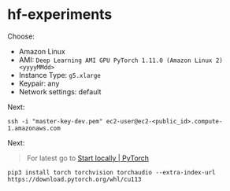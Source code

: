 # hf-experiments

Choose:

* Amazon Linux
* AMI: `Deep Learning AMI GPU PyTorch 1.11.0 (Amazon Linux 2) <yyyyMMdd>`
* Instance Type: `g5.xlarge`
* Keypair: any
* Network settings: default

Next:

```ssh
ssh -i "master-key-dev.pem" ec2-user@ec2-<public_id>.compute-1.amazonaws.com
```

Next:

> For latest go to [Start locally | PyTorch](https://pytorch.org/get-started/locally/)

```
pip3 install torch torchvision torchaudio --extra-index-url https://download.pytorch.org/whl/cu113
```
